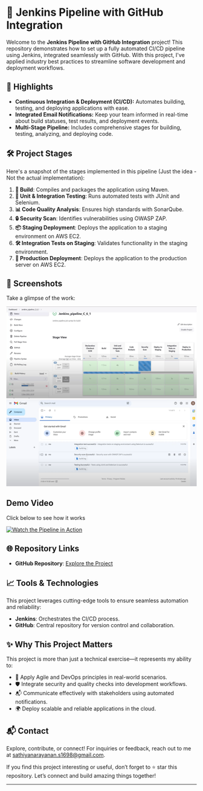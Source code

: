 # 🚀 Jenkins Pipeline with GitHub Integration  

Welcome to the **Jenkins Pipeline with GitHub Integration** project! This repository demonstrates how to set up a fully automated CI/CD pipeline using Jenkins, integrated seamlessly with GitHub. With this project, I've applied industry best practices to streamline software development and deployment workflows.  

## 🌟 Highlights  

- **Continuous Integration & Deployment (CI/CD):** Automates building, testing, and deploying applications with ease.  
- **Integrated Email Notifications:** Keep your team informed in real-time about build statuses, test results, and deployment events.  
- **Multi-Stage Pipeline:** Includes comprehensive stages for building, testing, analyzing, and deploying code.     

## 🛠️ Project Stages  

Here's a snapshot of the stages implemented in this pipeline (Just the idea - Not the actual implementation):  

1. **🔨 Build**: Compiles and packages the application using Maven.  
2. **🧪 Unit & Integration Testing**: Runs automated tests with JUnit and Selenium.  
3. **📊 Code Quality Analysis**: Ensures high standards with SonarQube.  
4. **🔒 Security Scan**: Identifies vulnerabilities using OWASP ZAP.  
5. **📦 Staging Deployment**: Deploys the application to a staging environment on AWS EC2.  
6. **🛠️ Integration Tests on Staging**: Validates functionality in the staging environment.  
7. **🚢 Production Deployment**: Deploys the application to the production server on AWS EC2.  

## 📸 Screenshots  

Take a glimpse of the work:  

![Display1](images/display1.png)  
![Display2](images/display2.png)  


## Demo Video

Click below to see how it works

[![Watch the Pipeline in Action](https://img.youtube.com/vi/z2D15CTLVmk/0.jpg)](https://www.youtube.com/watch?v=z2D15CTLVmk)


## 🌐 Repository Links  

- **GitHub Repository**: [Explore the Project](https://github.com/SSK-DeakinGit/Jenkins_pipeline_C_6_1)  

## 📈 Tools & Technologies  

This project leverages cutting-edge tools to ensure seamless automation and reliability:  

- **Jenkins**: Orchestrates the CI/CD process.  
- **GitHub**: Central repository for version control and collaboration.  

## ✨ Why This Project Matters  

This project is more than just a technical exercise—it represents my ability to:  

- 🎯 Apply Agile and DevOps principles in real-world scenarios.  
- 🛡️ Integrate security and quality checks into development workflows.  
- 📬 Communicate effectively with stakeholders using automated notifications.  
- 🌍 Deploy scalable and reliable applications in the cloud.  

## 📬 Contact  

Explore, contribute, or connect! For inquiries or feedback, reach out to me at [sathiyanarayanan.s1698@gmail.com](mailto:sathiyanarayanan.s1698@gmail.com).   

If you find this project interesting or useful, don’t forget to ⭐ star this repository. Let’s connect and build amazing things together!  

--- 
